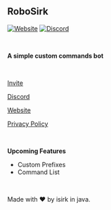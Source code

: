 ## RoboSirk

[![Website](https://img.shields.io/badge/Website-Blue?style=for-the-badge&color=7289DA)](https://asksirk.com/bot)
[![Discord](https://img.shields.io/badge/Discord-Blue?style=for-the-badge&color=7289DA)](https://discord.gg/7yZqHfG)

&nbsp;

**A simple custom commands bot**

&nbsp;

[Invite](https://discord.com/api/oauth2/authorize?client_id=819627068949135400&permissions=2147846208&scope=bot)

[Discord](https://discord.gg/7yZqHfG)

[Website](https://asksirk.com/robosirk)

[Privacy Policy](https://asksirk.com/robosirk/privacy)

&nbsp;

**Upcoming Features**
- Custom Prefixes
- Command List

&nbsp;

Made with ❤️️ by isirk in java.
